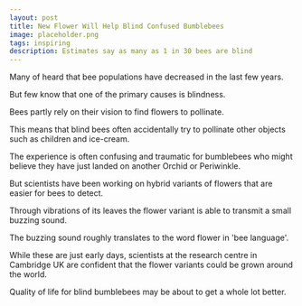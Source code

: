 ```yaml
---
layout: post
title: New Flower Will Help Blind Confused Bumblebees
image: placeholder.png
tags: inspiring
description: Estimates say as many as 1 in 30 bees are blind
---
```


Many of heard that bee populations have decreased in the last few years.

But few know that one of the primary causes is blindness.

Bees partly rely on their vision to find flowers to pollinate.

This means that blind bees often accidentally try to pollinate other objects such as children and ice-cream.

The experience is often confusing and traumatic for bumblebees who might believe they have just landed on another Orchid or Periwinkle.

But scientists have been working on hybrid variants of flowers that are easier for bees to detect.

Through vibrations of its leaves the flower variant is able to transmit a small buzzing sound.

The buzzing sound roughly translates to the word flower in 'bee language'.

While these are just early days, scientists at the research centre in Cambridge UK are confident that the flower variants could be grown around the world.

Quality of life for blind bumblebees may be about to get a whole lot better.
